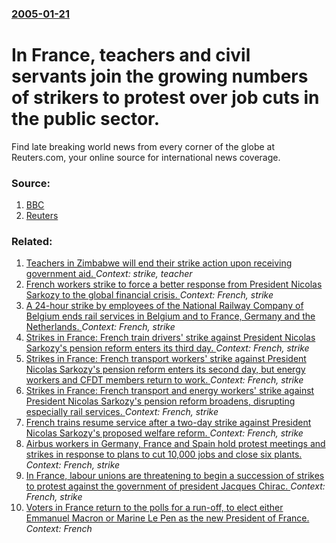 ### [2005-01-21](/news/2005/01/21/index.md)

#  In France, teachers and civil servants join the growing numbers of strikers to protest over job cuts in the public sector. 

Find late breaking world news from every corner of the globe at Reuters.com, your online source for international news coverage.


### Source:

1. [BBC](http://news.bbc.co.uk/2/hi/europe/4190275.stm)
2. [Reuters](http://www.reuters.com/newsArticle.jhtml?type=worldNews&storyID=7385592)

### Related:

1. [ Teachers in Zimbabwe will end their strike action upon receiving government aid.  ](/news/2009/02/24/teachers-in-zimbabwe-will-end-their-strike-action-upon-receiving-government-aid.md) _Context: strike, teacher_
2. [ French workers strike to force a better response from President Nicolas Sarkozy to the global financial crisis. ](/news/2009/01/29/french-workers-strike-to-force-a-better-response-from-president-nicolas-sarkozy-to-the-global-financial-crisis.md) _Context: French, strike_
3. [ A 24-hour strike by employees of the National Railway Company of Belgium ends rail services in Belgium and to France, Germany and the Netherlands. ](/news/2008/05/20/a-24-hour-strike-by-employees-of-the-national-railway-company-of-belgium-ends-rail-services-in-belgium-and-to-france-germany-and-the-nethe.md) _Context: French, strike_
4. [ Strikes in France: French train drivers' strike against President Nicolas Sarkozy's pension reform enters its third day. ](/news/2007/11/16/strikes-in-france-french-train-drivers-strike-against-president-nicolas-sarkozy-s-pension-reform-enters-its-third-day.md) _Context: French, strike_
5. [ Strikes in France: French transport workers' strike against President Nicolas Sarkozy's pension reform enters its second day, but energy workers and CFDT members return to work. ](/news/2007/11/15/strikes-in-france-french-transport-workers-strike-against-president-nicolas-sarkozy-s-pension-reform-enters-its-second-day-but-energy-wo.md) _Context: French, strike_
6. [ Strikes in France: French transport and energy workers' strike against President Nicolas Sarkozy's pension reform broadens, disrupting especially rail services. ](/news/2007/11/14/strikes-in-france-p-french-transport-and-energy-workers-strike-against-president-nicolas-sarkozy-s-pension-reform-broadens-disrupting-esp.md) _Context: French, strike_
7. [ French trains resume service after a two-day strike against President Nicolas Sarkozy's proposed welfare reform. ](/news/2007/10/20/french-trains-resume-service-after-a-two-day-strike-against-president-nicolas-sarkozy-s-proposed-welfare-reform.md) _Context: French, strike_
8. [ Airbus workers in Germany, France and Spain hold protest meetings and strikes in response to plans to cut 10,000 jobs and close six plants. ](/news/2007/03/16/airbus-workers-in-germany-france-and-spain-hold-protest-meetings-and-strikes-in-response-to-plans-to-cut-10-000-jobs-and-close-six-plants.md) _Context: French, strike_
9. [ In France, labour unions are threatening to begin a succession of strikes to protest against the government of president Jacques Chirac. ](/news/2005/01/18/in-france-labour-unions-are-threatening-to-begin-a-succession-of-strikes-to-protest-against-the-government-of-president-jacques-chirac.md) _Context: French, strike_
10. [Voters in France return to the polls for a run-off, to elect either Emmanuel Macron or Marine Le Pen as the new President of France.](/news/2017/05/7/voters-in-france-return-to-the-polls-for-a-run-off-to-elect-either-emmanuel-macron-or-marine-le-pen-as-the-new-president-of-france.md) _Context: French_
